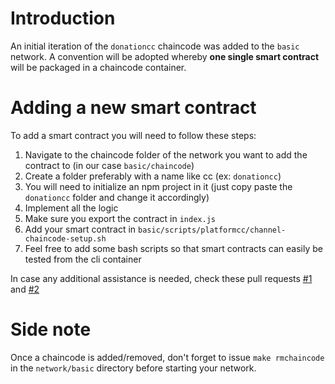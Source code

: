 # Introduction

An initial iteration of the `donationcc` chaincode was added to the `basic` network.
A convention will be adopted whereby **one single smart contract** will be packaged in a chaincode container.


# Adding a new smart contract

To add a smart contract you will need to follow these steps:

1. Navigate to the chaincode folder of the network you want to add the contract to (in our case `basic/chaincode`)
2. Create a folder preferably with a name like cc (ex: `donationcc`)
3. You will need to initialize an npm project in it (just copy paste the `donationcc` folder and change it accordingly)
4. Implement all the logic
5. Make sure you export the contract in `index.js`
6. Add your smart contract in `basic/scripts/platformcc/channel-chaincode-setup.sh`
7. Feel free to add some bash scripts so that smart contracts can easily be tested from the cli container

In case any additional assistance is needed, check these pull requests [#1](https://github.com/michelhaddad/blockchain-analyzer/pull/1) and [#2](https://github.com/michelhaddad/blockchain-analyzer/pull/2)

# Side note

Once a chaincode is added/removed, don't forget to issue `make rmchaincode` in the `network/basic` directory before starting your network.
